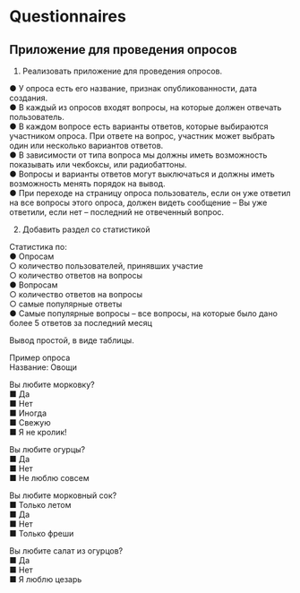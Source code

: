 # Questionnaires

<h2>Приложение для проведения опросов</h2>

1. Реализовать приложение для проведения опросов. <br>

●	У опроса есть его название, признак опубликованности, дата создания.<br>
●	В каждый из опросов входят вопросы, на которые должен отвечать пользователь.<br>
●	В каждом вопросе есть варианты ответов, которые выбираются участником опроса. При ответе на вопрос, участник может выбрать один или несколько вариантов ответов. <br>
●	В зависимости от типа вопроса мы должны иметь возможность показывать или чекбоксы, или радиобаттоны.<br>
●	Вопросы и варианты ответов могут выключаться и должны иметь возможность менять порядок на вывод.<br>
●	При переходе на страницу опроса пользователь, если он уже ответил на все вопросы этого опроса, должен видеть сообщение – Вы уже ответили, если нет – последний не отвеченный вопрос.<br>

2. Добавить раздел со статистикой<br>

Статистика по:<br>
●	Опросам<br>
○	количество пользователей, принявших участие<br>
○	количество ответов на вопросы<br>
●	Вопросам<br>
○	количество ответов на вопросы<br>
○	самые популярные ответы<br>
●	Самые популярные вопросы – все вопросы, на которые было дано более 5 ответов за последний месяц<br>

Вывод простой, в виде таблицы.<br>

Пример опроса<br>
Название: Овощи<br>

Вы любите морковку?<br>
■	Да<br>
■	Нет<br>
■	Иногда<br>
■	Свежую<br>
■	Я не кролик!<br>

Вы любите огурцы?<br>
■	Да<br>
■	Нет<br>
■	Не люблю совсем<br>

Вы любите морковный сок?<br>
■	Только летом<br>
■	Да<br>
■	Нет<br>
■	Только фреши<br>

Вы любите салат из огурцов?<br>
■	Да<br>
■	Нет<br>
■	Я люблю цезарь<br>
